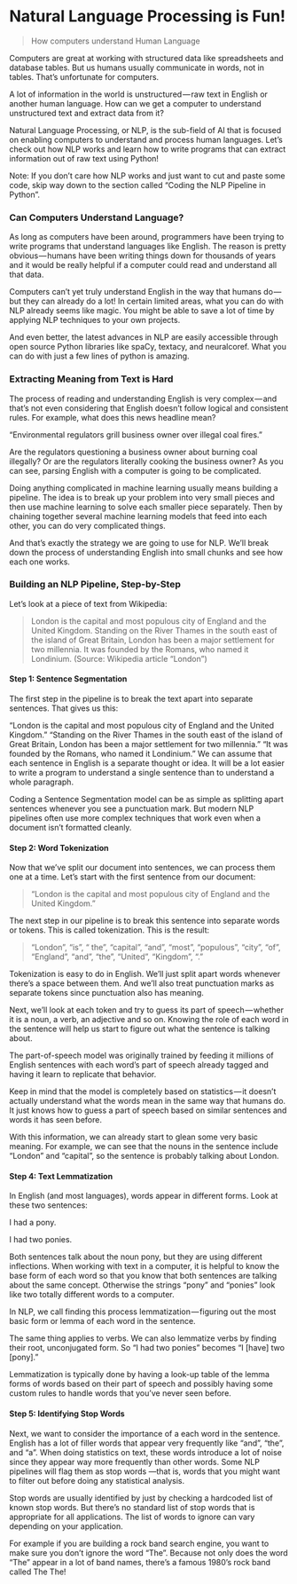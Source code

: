 # Natural Language Processing is Fun!
>How computers understand Human Language



Computers are great at working with structured data like spreadsheets and database tables. But us humans usually communicate in words, not in tables. That’s unfortunate for computers.


A lot of information in the world is unstructured — raw text in English or another human language. How can we get a computer to understand unstructured text and extract data from it?


Natural Language Processing, or NLP, is the sub-field of AI that is focused on enabling computers to understand and process human languages. Let’s check out how NLP works and learn how to write programs that can extract information out of raw text using Python!

Note: If you don’t care how NLP works and just want to cut and paste some code, skip way down to the section called “Coding the NLP Pipeline in Python”.

### Can Computers Understand Language?

As long as computers have been around, programmers have been trying to write programs that understand languages like English. The reason is pretty obvious — humans have been writing things down for thousands of years and it would be really helpful if a computer could read and understand all that data.

Computers can’t yet truly understand English in the way that humans do — but they can already do a lot! In certain limited areas, what you can do with NLP already seems like magic. You might be able to save a lot of time by applying NLP techniques to your own projects.

And even better, the latest advances in NLP are easily accessible through open source Python libraries like spaCy, textacy, and neuralcoref. What you can do with just a few lines of python is amazing.


### Extracting Meaning from Text is Hard

The process of reading and understanding English is very complex — and that’s not even considering that English doesn’t follow logical and consistent rules. For example, what does this news headline mean?


“Environmental regulators grill business owner over illegal coal fires.”


Are the regulators questioning a business owner about burning coal illegally? Or are the regulators literally cooking the business owner? As you can see, parsing English with a computer is going to be complicated.

Doing anything complicated in machine learning usually means building a pipeline. The idea is to break up your problem into very small pieces and then use machine learning to solve each smaller piece separately. Then by chaining together several machine learning models that feed into each other, you can do very complicated things.

And that’s exactly the strategy we are going to use for NLP. We’ll break down the process of understanding English into small chunks and see how each one works.

### Building an NLP Pipeline, Step-by-Step
Let’s look at a piece of text from Wikipedia:

>London is the capital and most populous city of England and the United Kingdom. Standing on the River Thames in the south east of the island of Great Britain, London has been a major settlement for two millennia. It was founded by the Romans, who named it Londinium.
(Source: Wikipedia article “London”)

#### Step 1: Sentence Segmentation
The first step in the pipeline is to break the text apart into separate sentences. That gives us this:

“London is the capital and most populous city of England and the United Kingdom.”
“Standing on the River Thames in the south east of the island of Great Britain, London has been a major settlement for two millennia.”
“It was founded by the Romans, who named it Londinium.”
We can assume that each sentence in English is a separate thought or idea. It will be a lot easier to write a program to understand a single sentence than to understand a whole paragraph.

Coding a Sentence Segmentation model can be as simple as splitting apart sentences whenever you see a punctuation mark. But modern NLP pipelines often use more complex techniques that work even when a document isn’t formatted cleanly.

#### Step 2: Word Tokenization
Now that we’ve split our document into sentences, we can process them one at a time. Let’s start with the first sentence from our document:

> “London is the capital and most populous city of England and the United Kingdom.”

The next step in our pipeline is to break this sentence into separate words or tokens. This is called tokenization. This is the result:


> “London”, “is”, “ the”, “capital”, “and”, “most”, “populous”, “city”, “of”, “England”, “and”, “the”, “United”, “Kingdom”, “.”


Tokenization is easy to do in English. We’ll just split apart words whenever there’s a space between them. And we’ll also treat punctuation marks as separate tokens since punctuation also has meaning.


Next, we’ll look at each token and try to guess its part of speech — whether it is a noun, a verb, an adjective and so on. Knowing the role of each word in the sentence will help us start to figure out what the sentence is talking about.

The part-of-speech model was originally trained by feeding it millions of English sentences with each word’s part of speech already tagged and having it learn to replicate that behavior.

Keep in mind that the model is completely based on statistics — it doesn’t actually understand what the words mean in the same way that humans do. It just knows how to guess a part of speech based on similar sentences and words it has seen before.

With this information, we can already start to glean some very basic meaning. For example, we can see that the nouns in the sentence include “London” and “capital”, so the sentence is probably talking about London.

#### Step 4: Text Lemmatization


In English (and most languages), words appear in different forms. Look at these two sentences:

I had a pony.

I had two ponies.

Both sentences talk about the noun pony, but they are using different inflections. When working with text in a computer, it is helpful to know the base form of each word so that you know that both sentences are talking about the same concept. Otherwise the strings “pony” and “ponies” look like two totally different words to a computer.

In NLP, we call finding this process lemmatization — figuring out the most basic form or lemma of each word in the sentence.

The same thing applies to verbs. We can also lemmatize verbs by finding their root, unconjugated form. So “I had two ponies” becomes “I [have] two [pony].”

Lemmatization is typically done by having a look-up table of the lemma forms of words based on their part of speech and possibly having some custom rules to handle words that you’ve never seen before.


#### Step 5: Identifying Stop Words

Next, we want to consider the importance of a each word in the sentence. English has a lot of filler words that appear very frequently like “and”, “the”, and “a”. When doing statistics on text, these words introduce a lot of noise since they appear way more frequently than other words. Some NLP pipelines will flag them as stop words —that is, words that you might want to filter out before doing any statistical analysis.

Stop words are usually identified by just by checking a hardcoded list of known stop words. But there’s no standard list of stop words that is appropriate for all applications. The list of words to ignore can vary depending on your application.

For example if you are building a rock band search engine, you want to make sure you don’t ignore the word “The”. Because not only does the word “The” appear in a lot of band names, there’s a famous 1980’s rock band called The The!